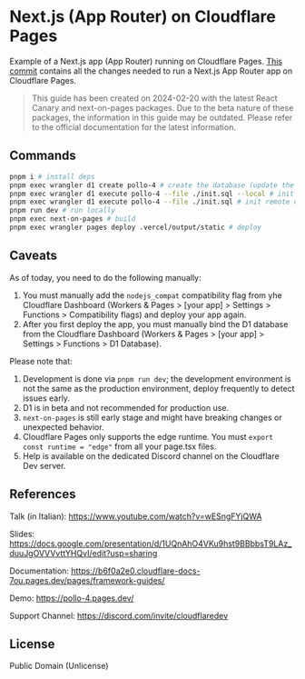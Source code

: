 # Next.js (App Router) on Cloudflare Pages

Example of a Next.js app (App Router) running on Cloudflare Pages.
[This commit](https://github.com/lusentis/workshop-next-on-pages/commit/4c6ffbb11cfb2b13b8ac6ba907e350e60604add9?diff=split&w=1) contains all the changes needed to run a Next.js App Router app on Cloudflare Pages.

> This guide has been created on 2024-02-20 with the latest React Canary and next-on-pages packages. Due to the beta nature of these packages, the information in this guide may be outdated. Please refer to the official documentation for the latest information.

## Commands

```bash
pnpm i # install deps
pnpm exec wrangler d1 create pollo-4 # create the database (update the id in wrangler.toml)
pnpm exec wrangler d1 execute pollo-4 --file ./init.sql --local # init local db
pnpm exec wrangler d1 execute pollo-4 --file ./init.sql # init remote db (careful!)
pnpm run dev # run locally
pnpm exec next-on-pages # build
pnpm exec wrangler pages deploy .vercel/output/static # deploy
```

## Caveats

As of today, you need to do the following manually:

1. You must manually add the `nodejs_compat` compatibility flag from yhe Cloudflare Dashboard (Workers & Pages > [your app] > Settings > Functions > Compatibility flags) and deploy your app again.
2. After you first deploy the app, you must manually bind the D1 database from the Cloudflare Dashboard (Workers & Pages > [your app] > Settings > Functions > D1 Database).

Please note that:

1. Development is done via `pnpm run dev`; the development environment is not the same as the production environment, deploy frequently to detect issues early.
2. D1 is in beta and not recommended for production use.
3. `next-on-pages` is still early stage and might have breaking changes or unexpected behavior.
4. Cloudflare Pages only supports the edge runtime. You must `export const runtime = "edge"` from all your page.tsx files.
5. Help is available on the dedicated Discord channel on the Cloudflare Dev server.

## References

Talk (in Italian): <https://www.youtube.com/watch?v=wESngFYjQWA>

Slides: <https://docs.google.com/presentation/d/1UQnAhO4VKu9hst9BBbbsT9LAz_duuJgOVVVvttYHQvI/edit?usp=sharing>

Documentation: <https://b6f0a2e0.cloudflare-docs-7ou.pages.dev/pages/framework-guides/>

Demo: <https://pollo-4.pages.dev/>

Support Channel: <https://discord.com/invite/cloudflaredev>

## License

Public Domain (Unlicense)
